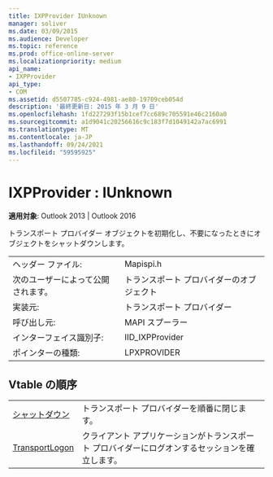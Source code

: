 ```yaml
---
title: IXPProvider IUnknown
manager: soliver
ms.date: 03/09/2015
ms.audience: Developer
ms.topic: reference
ms.prod: office-online-server
ms.localizationpriority: medium
api_name:
- IXPProvider
api_type:
- COM
ms.assetid: d5507785-c924-4981-ae80-19709ceb054d
description: '最終更新日: 2015 年 3 月 9 日'
ms.openlocfilehash: 1fd227293f15b1cef7cc689c705591e46c2160a0
ms.sourcegitcommit: a1d9041c20256616c9c183f7d1049142a7ac6991
ms.translationtype: MT
ms.contentlocale: ja-JP
ms.lasthandoff: 09/24/2021
ms.locfileid: "59595925"
---
```

# <a name="ixpprovider--iunknown"></a>IXPProvider : IUnknown

  
  
**適用対象**: Outlook 2013 | Outlook 2016 
  
トランスポート プロバイダー オブジェクトを初期化し、不要になったときにオブジェクトをシャットダウンします。
  
|||
|:-----|:-----|
|ヘッダー ファイル:  <br/> |Mapispi.h  <br/> |
|次のユーザーによって公開されます。  <br/> |トランスポート プロバイダーのオブジェクト  <br/> |
|実装元:  <br/> |トランスポート プロバイダー  <br/> |
|呼び出し元:  <br/> |MAPI スプーラー  <br/> |
|インターフェイス識別子:  <br/> |IID_IXPProvider  <br/> |
|ポインターの種類:  <br/> |LPXPROVIDER  <br/> |
   
## <a name="vtable-order"></a>Vtable の順序

|||
|:-----|:-----|
|[シャットダウン](ixpprovider-shutdown.md) <br/> |トランスポート プロバイダーを順番に閉じます。  <br/> |
|[TransportLogon](ixpprovider-transportlogon.md) <br/> |クライアント アプリケーションがトランスポート プロバイダーにログオンするセッションを確立します。  <br/> |
   

